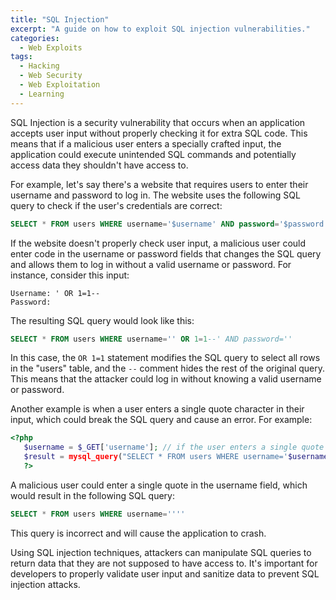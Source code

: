 ```yaml
---
title: "SQL Injection"
excerpt: "A guide on how to exploit SQL injection vulnerabilities."
categories:
  - Web Exploits
tags:
  - Hacking
  - Web Security
  - Web Exploitation
  - Learning
---
```


SQL Injection is a security vulnerability that occurs when an application
accepts user input without properly checking it for extra SQL code. This means
that if a malicious user enters a specially crafted input, the application
could execute unintended SQL commands and potentially access data they
shouldn't have access to.

For example, let's say there's a website that requires users to enter their
username and password to log in. The website uses the following SQL query to
check if the user's credentials are correct:

```sql
SELECT * FROM users WHERE username='$username' AND password='$password'
```

If the website doesn't properly check user input, a malicious user could enter
code in the username or password fields that changes the SQL query and allows
them to log in without a valid username or password. For instance, consider
this input:

```
Username: ' OR 1=1--
Password:
```

The resulting SQL query would look like this:

```sql
SELECT * FROM users WHERE username='' OR 1=1--' AND password=''
```

In this case, the `OR 1=1` statement modifies the SQL query to select all rows
in the "users" table, and the `--` comment hides the rest of the original
query. This means that the attacker could log in without knowing a valid
username or password.

Another example is when a user enters a single quote character in their input,
which could break the SQL query and cause an error. For example:

```php
<?php
   $username = $_GET['username']; // if the user enters a single quote here, it could break the SQL query
   $result = mysql_query("SELECT * FROM users WHERE username='$username'");
   ?>
```

A malicious user could enter a single quote in the username field, which would
result in the following SQL query:

```sql
SELECT * FROM users WHERE username=''''
```

This query is incorrect and will cause the application to crash.

Using SQL injection techniques, attackers can manipulate SQL queries to return
data that they are not supposed to have access to. It's important for
developers to properly validate user input and sanitize data to prevent SQL
injection attacks.
